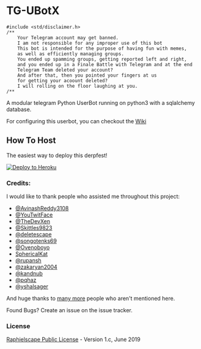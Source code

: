 # TG-UBotX


```
#include <std/disclaimer.h>
/**
    Your Telegram account may get banned.
    I am not responsible for any improper use of this bot
    This bot is intended for the purpose of having fun with memes,
    as well as efficiently managing groups.
    You ended up spamming groups, getting reported left and right,
    and you ended up in a Finale Battle with Telegram and at the end
    Telegram Team deleted your account?
    And after that, then you pointed your fingers at us
    for getting your acoount deleted?
    I will rolling on the floor laughing at you.
/**
```

A modular telegram Python UserBot running on python3 with a sqlalchemy database.

For configuring this userbot, you can checkout the [Wiki]()


## How To Host

The easiest way to deploy this derpfest!

<a href="https://heroku.com/deploy?template=https://github.com/HitaloKun/TG-UBotX/tree/master"> <img src="https://www.herokucdn.com/deploy/button.svg" alt="Deploy to Heroku" /></a>


### Credits:

I would like to thank people who assisted me throughout this project:

* [@AvinashReddy3108](https://github.com/AvinashReddy3108)
* [@YouTwitFace](https://github.com/YouTwitFace)
* [@TheDevXen](https://github.com/TheDevXen)
* [@Skittles9823](https://github.com/Skittles9823)
* [@deletescape](https://github.com/deletescape)
* [@songotenks69](https://github.com/songotenks69)
* [@Ovenoboyo](https://github.com/Ovenoboyo)
* [SphericalKat](https://github.com/ATechnoHazard)
* [@rupansh](https://github.com/rupansh)
* [@zakaryan2004](https://github.com/zakaryan2004)
* [@kandnub](https://github.com/kandnub)
* [@pqhaz](https://github.com/pqhaz)
* [@yshalsager](https://github.com/yshalsager)

And huge thanks to <a href="https://github.com/HitaloKun/TG-UBotX/graphs/contributors">many more</a> people who aren't mentioned here.

Found Bugs? Create an issue on the issue tracker.


### License

<a href="https://github.com/HitaloKun/TG-UBotX/blob/master/LICENSE">Raphielscape Public License</a> - Version 1.c, June 2019
